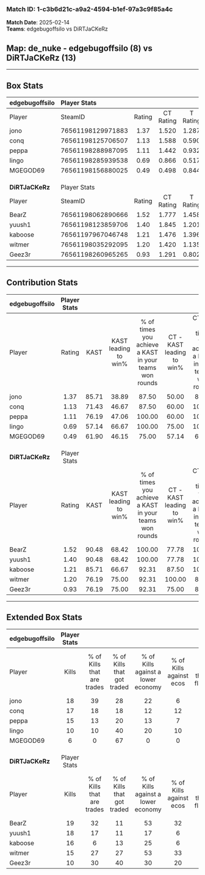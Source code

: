 ### Match ID: 1-c3b6d21c-a9a2-4594-b1ef-97a3c9f85a4c  
**Match Date**: 2025-02-14  
**Teams**: edgebugoffsilo vs DiRTJaCKeRz  

## **Map**: de_nuke - edgebugoffsilo (8) vs DiRTJaCKeRz (13)  
---  

## Box Stats  

| **edgebugoffsilo** | Player Stats      |        |           |          |       |      |       |         |        |      |     |
| :- | :- | :-: | :-: | :-: | :-: | :-: | :-: | :-: | :-: | :-: | :-: |
| Player             | SteamID           | Rating | CT Rating | T Rating | KAST  | ADR  | Kills | Assists | Deaths | K/D  | HS% |
| jono               | 76561198129971883 |  1.37  |   1.520   |  1.287   | 85.71 | 78.0 |  18   |    4    |   13   | 1.38 | 44  |
| conq               | 76561198125706507 |  1.13  |   1.588   |  0.590   | 71.43 | 77.7 |  17   |    2    |   16   | 1.06 | 76  |
| peppa              | 76561198288987095 |  1.11  |   1.442   |  0.932   | 76.19 | 69.9 |  15   |    2    |   14   | 1.07 | 66  |
| Iingo              | 76561198285939538 |  0.69  |   0.866   |  0.517   | 57.14 | 57.2 |  10   |    5    |   16   | 0.63 | 60  |
| MGEGOD69           | 76561198156880025 |  0.49  |   0.498   |  0.844   | 61.90 | 55.6 |   6   |    8    |   19   | 0.32 | 66  |
|                    |                   |        |           |          |       |      |       |         |        |      |     |
|                    |                   |        |           |          |       |      |       |         |        |      |     |
|                    |                   |        |           |          |       |      |       |         |        |      |     |
| **DiRTJaCKeRz**    | Player Stats      |        |           |          |       |      |       |         |        |      |     |
| Player             | SteamID           | Rating | CT Rating | T Rating | KAST  | ADR  | Kills | Assists | Deaths | K/D  | HS% |
| BearZ              | 76561198062890666 |  1.52  |   1.777   |  1.458   | 90.48 | 79.5 |  19   |    3    |   10   | 1.90 | 42  |
| yuush1             | 76561198123859706 |  1.40  |   1.845   |  1.201   | 90.48 | 95.1 |  18   |    3    |   15   | 1.20 | 50  |
| kaboose            | 76561197967046748 |  1.21  |   1.476   |  1.396   | 85.71 | 79.4 |  16   |    4    |   16   | 1.00 | 43  |
| witmer             | 76561198035292095 |  1.20  |   1.420   |  1.135   | 76.19 | 86.1 |  15   |    5    |   13   | 1.15 | 80  |
| Geez3r             | 76561198260965265 |  0.93  |   1.291   |  0.802   | 76.19 | 59.1 |  10   |    4    |   12   | 0.83 | 70  |
---  

## Contribution Stats  

| **edgebugoffsilo** | Player Stats |       |                      |                                                        |                           |                                                             |                          |                                                            |
| :- | :-: | :-: | :-: | :-: | :-: | :-: | :-: | :-: |
| Player             |    Rating    | KAST  | KAST leading to win% | % of times you achieve a KAST in your teams won rounds | CT - KAST leading to win% | CT - % of times you achieve a KAST in your teams won rounds | T - KAST leading to win% | T - % of times you achieve a KAST in your teams won rounds |
| jono               |     1.37     | 85.71 |        38.89         |                         87.50                          |           50.00           |                            83.33                            |          25.00           |                           100.00                           |
| conq               |     1.13     | 71.43 |        46.67         |                         87.50                          |           60.00           |                           100.00                            |          20.00           |                           50.00                            |
| peppa              |     1.11     | 76.19 |        47.06         |                         100.00                         |           60.00           |                           100.00                            |          28.57           |                           100.00                           |
| Iingo              |     0.69     | 57.14 |        66.67         |                         100.00                         |           75.00           |                           100.00                            |          50.00           |                           100.00                           |
| MGEGOD69           |     0.49     | 61.90 |        46.15         |                         75.00                          |           57.14           |                            66.67                            |          33.33           |                           100.00                           |
|                    |              |       |                      |                                                        |                           |                                                             |                          |                                                            |
|                    |              |       |                      |                                                        |                           |                                                             |                          |                                                            |
|                    |              |       |                      |                                                        |                           |                                                             |                          |                                                            |
| **DiRTJaCKeRz**    | Player Stats |       |                      |                                                        |                           |                                                             |                          |                                                            |
| Player             |    Rating    | KAST  | KAST leading to win% | % of times you achieve a KAST in your teams won rounds | CT - KAST leading to win% | CT - % of times you achieve a KAST in your teams won rounds | T - KAST leading to win% | T - % of times you achieve a KAST in your teams won rounds |
| BearZ              |     1.52     | 90.48 |        68.42         |                         100.00                         |           77.78           |                           100.00                            |          60.00           |                           100.00                           |
| yuush1             |     1.40     | 90.48 |        68.42         |                         100.00                         |           77.78           |                           100.00                            |          60.00           |                           100.00                           |
| kaboose            |     1.21     | 85.71 |        66.67         |                         92.31                          |           87.50           |                           100.00                            |          50.00           |                           83.33                            |
| witmer             |     1.20     | 76.19 |        75.00         |                         92.31                          |          100.00           |                            85.71                            |          60.00           |                           100.00                           |
| Geez3r             |     0.93     | 76.19 |        75.00         |                         92.31                          |           75.00           |                            85.71                            |          75.00           |                           100.00                           |
---  

## Extended Box Stats  

| **edgebugoffsilo** | Player Stats |                            |                            |                                    |                         |                              |                                 |        |                             |                                     |                          |                               |                            |
| :- | :-: | :-: | :-: | :-: | :-: | :-: | :-: | :-: | :-: | :-: | :-: | :-: | :-: |
| Player             |    Kills     | % of Kills that are trades | % of Kills that got traded | % of Kills against a lower economy | % of Kills against ecos | % of Kills that are flawless | % of Kills that are close duels | Deaths | % of Deaths that get traded | % of Deaths against a lower economy | % of Deaths against ecos | % of Deaths that are flawless | % of Deaths that are close |
| jono               |      18      |             39             |             28             |                 22                 |            6            |              67              |                0                |   13   |             15              |                  8                  |            8             |              62               |             8              |
| conq               |      17      |             18             |             18             |                 12                 |           12            |              76              |                6                |   16   |             13              |                  6                  |            0             |              75               |             6              |
| peppa              |      15      |             13             |             20             |                 13                 |            7            |              47              |                7                |   14   |             21              |                  7                  |            0             |              93               |             0              |
| Iingo              |      10      |             10             |             40             |                 20                 |           10            |              60              |               10                |   16   |              6              |                  6                  |            0             |              69               |             6              |
| MGEGOD69           |      6       |             0              |             67             |                 0                  |            0            |              50              |               17                |   19   |             32              |                  5                  |            0             |              58               |             5              |
|                    |              |                            |                            |                                    |                         |                              |                                 |        |                             |                                     |                          |                               |                            |
|                    |              |                            |                            |                                    |                         |                              |                                 |        |                             |                                     |                          |                               |                            |
|                    |              |                            |                            |                                    |                         |                              |                                 |        |                             |                                     |                          |                               |                            |
| **DiRTJaCKeRz**    | Player Stats |                            |                            |                                    |                         |                              |                                 |        |                             |                                     |                          |                               |                            |
| Player             |    Kills     | % of Kills that are trades | % of Kills that got traded | % of Kills against a lower economy | % of Kills against ecos | % of Kills that are flawless | % of Kills that are close duels | Deaths | % of Deaths that get traded | % of Deaths against a lower economy | % of Deaths against ecos | % of Deaths that are flawless | % of Deaths that are close |
| BearZ              |      19      |             32             |             11             |                 53                 |           32            |              74              |                5                |   10   |             30              |                 10                  |            0             |              70               |             0              |
| yuush1             |      18      |             17             |             11             |                 17                 |            6            |              67              |                0                |   15   |             20              |                 20                  |            7             |              53               |             13             |
| kaboose            |      16      |             6              |             13             |                 25                 |            6            |              81              |                0                |   16   |             50              |                 25                  |            13            |              75               |             6              |
| witmer             |      15      |             27             |             27             |                 53                 |           33            |              47              |               13                |   13   |             15              |                 23                  |            8             |              54               |             8              |
| Geez3r             |      10      |             30             |             40             |                 30                 |           20            |              80              |               10                |   12   |             25              |                 17                  |            0             |              58               |             0              |
